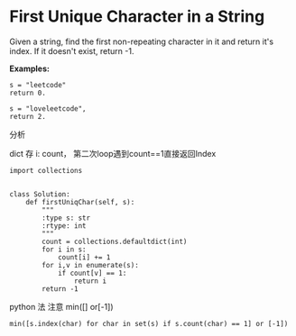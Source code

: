 # First Unique Character in a String

Given a string, find the first non-repeating character in it and return it's index. If it doesn't exist, return -1.

**Examples:**

```text
s = "leetcode"
return 0.

s = "loveleetcode",
return 2.
```

分析

dict 存 i: count， 第二次loop遇到count==1直接返回Index

```text
import collections


class Solution:
    def firstUniqChar(self, s):
        """
        :type s: str
        :rtype: int
        """
        count = collections.defaultdict(int)
        for i in s:
            count[i] += 1
        for i,v in enumerate(s):
            if count[v] == 1:
                return i
        return -1
```

python 法 注意 min\(\[\] or\[-1\]\)

```text
min([s.index(char) for char in set(s) if s.count(char) == 1] or [-1])
```

